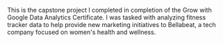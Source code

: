 This is the capstone project I completed in completion of the Grow with Google Data Analytics Certificate. I was tasked with analyzing fitness tracker data to help provide new marketing initiatives to Bellabeat, a tech company focused on women's health and wellness.
